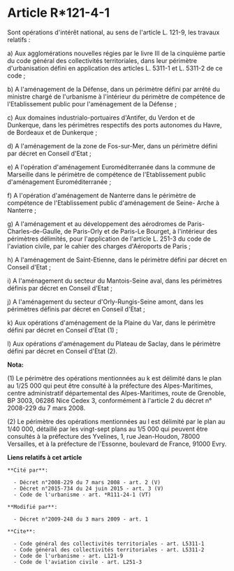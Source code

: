 # Article R*121-4-1

Sont opérations d'intérêt national, au sens de l'article L. 121-9, les travaux relatifs : 

a) Aux agglomérations nouvelles régies par le livre III de la cinquième partie du code général des collectivités
territoriales, dans leur périmètre d'urbanisation défini en application des articles L. 5311-1 et L. 5311-2 de ce code ; 

b) A l'aménagement de la Défense, dans un périmètre défini par arrêté du ministre chargé de l'urbanisme à l'intérieur du
périmètre de compétence de l'Etablissement public pour l'aménagement de la Défense ; 

c) Aux domaines industrialo-portuaires d'Antifer, du Verdon et de Dunkerque, dans les périmètres respectifs des ports
autonomes du Havre, de Bordeaux et de Dunkerque ; 

d) A l'aménagement de la zone de Fos-sur-Mer, dans un périmètre défini par décret en Conseil d'Etat ; 

e) A l'opération d'aménagement Euroméditerranée dans la commune de Marseille dans le périmètre de compétence de
l'Etablissement public d'aménagement Euroméditerranée ; 

f) A l'opération d'aménagement de Nanterre dans le périmètre de compétence de l'Etablissement public d'aménagement de Seine-
Arche à Nanterre ; 

g) A l'aménagement et au développement des aérodromes de Paris-Charles-de-Gaulle, de Paris-Orly et de Paris-Le Bourget, à
l'intérieur des périmètres délimités, pour l'application de l'article L. 251-3 du code de l'aviation civile, par le cahier
des charges d'Aéroports de Paris ; 

h) A l'aménagement de Saint-Etienne, dans le périmètre défini par décret en Conseil d'Etat ; 

i) A l'aménagement du secteur du Mantois-Seine aval, dans les périmètres définis par décret en Conseil d'Etat ; 

j) A l'aménagement du secteur d'Orly-Rungis-Seine amont, dans les périmètres définis par décret en Conseil d'Etat ; 

k) Aux opérations d'aménagement de la Plaine du Var, dans le périmètre défini par décret en Conseil d'Etat (1) ;

l) Aux opérations d'aménagement du Plateau de Saclay, dans le périmètre défini  par décret en Conseil d'Etat (2).

**Nota:**

(1) Le périmètre des opérations mentionnées au k est délimité dans le plan au 1/25 000 qui peut être consulté à la préfecture
des Alpes-Maritimes, centre administratif départemental des Alpes-Maritimes, route de Grenoble, BP 3003, 06286 Nice Cedex 3,
conformément à l'article 2 du décret n° 2008-229 du 7 mars 2008.

(2) Le périmètre des opérations mentionnées au l est  délimité par le plan au 1/40 000, détaillé par les vingt-sept plans au
1/5 000  qui peuvent être consultés à la préfecture des Yvelines, 1, rue Jean-Houdon, 78000 Versailles, et à la  préfecture
de l'Essonne, boulevard de France, 91000 Evry.

**Liens relatifs à cet article**

	**Cité par**:

	  - Décret n°2008-229 du 7 mars 2008 - art. 2 (V)
	  - Décret n°2015-734 du 24 juin 2015 - art. 3 (V)
	  - Code de l'urbanisme - art. *R111-24-1 (VT)

	**Modifié par**:

	  - Décret n°2009-248 du 3 mars 2009 - art. 1

	**Cite**:

	  - Code général des collectivités territoriales - art. L5311-1
	  - Code général des collectivités territoriales - art. L5311-2
	  - Code de l'urbanisme - art. L121-9
	  - Code de l'aviation civile - art. L251-3
